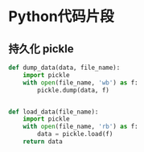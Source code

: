 # Python代码片段


## 持久化 pickle

```python
def dump_data(data, file_name):
    import pickle
    with open(file_name, 'wb') as f:
        pickle.dump(data, f)


def load_data(file_name):
    import pickle
    with open(file_name, 'rb') as f:
        data = pickle.load(f)
    return data
```
